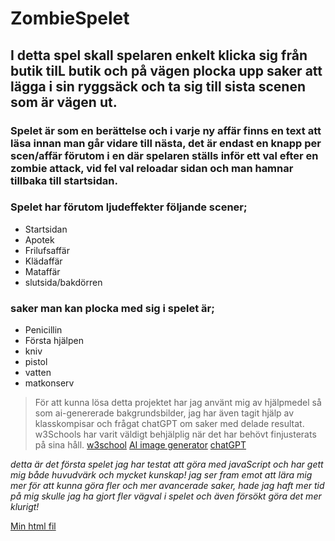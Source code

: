 # **ZombieSpelet**

## I detta spel skall spelaren enkelt klicka sig från butik tilL butik och på vägen plocka upp saker att lägga i sin ryggsäck och ta sig till sista scenen som är vägen ut.

### Spelet är som en berättelse och i varje ny affär finns en text att läsa innan man går vidare till nästa, det är endast en knapp per scen/affär förutom i en där spelaren ställs inför ett val efter en zombie attack, vid fel val reloadar sidan och man hamnar tillbaka till startsidan.
### Spelet har förutom ljudeffekter följande scener;

- Startsidan
- Apotek
- Frilufsaffär
- Klädaffär
- Mataffär
- slutsida/bakdörren

### saker man kan plocka med sig i spelet är;
- Penicillin
- Första hjälpen
- kniv
- pistol
- vatten
- matkonserv

> För att kunna lösa detta projektet har jag använt mig av hjälpmedel så som ai-genererade bakgrundsbilder, jag har även tagit hjälp av klasskompisar och frågat chatGPT om saker med delade resultat. w3Schools har varit väldigt behjälplig när det har behövt finjusterats på sina håll.
[w3school](https://www.w3schools.com/)
[AI image generator](https://gencraft.com/generate)
[chatGPT](https://chat.openai.com/)

_detta är det första spelet jag har testat att göra med javaScript och har gett mig både huvudvärk och mycket kunskap! jag ser fram emot att lära mig mer för att kunna göra fler och mer avancerade saker, hade jag haft mer tid på mig skulle jag ha gjort fler vägval i spelet och även försökt göra det mer klurigt!_

[Min html fil]()
